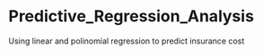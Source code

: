 # Predictive_Regression_Analysis

Using linear and polinomial regression to predict insurance cost 
